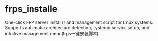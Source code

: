 # frps_installe
One-click FRP server installer and management script for Linux systems. Supports automatic architecture detection, systemd service setup, and intuitive management menu(frps一键安装脚本)
